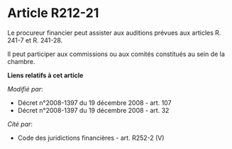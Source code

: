 # Article R212-21

Le procureur financier peut assister aux auditions prévues aux articles R. 241-7 et R. 241-28. 

Il peut participer aux commissions ou aux comités constitués au sein de la chambre.

**Liens relatifs à cet article**

_Modifié par_:

  - Décret n°2008-1397 du 19 décembre 2008 - art. 107
  - Décret n°2008-1397 du 19 décembre 2008 - art. 32

_Cité par_:

  - Code des juridictions financières - art. R252-2 (V)
